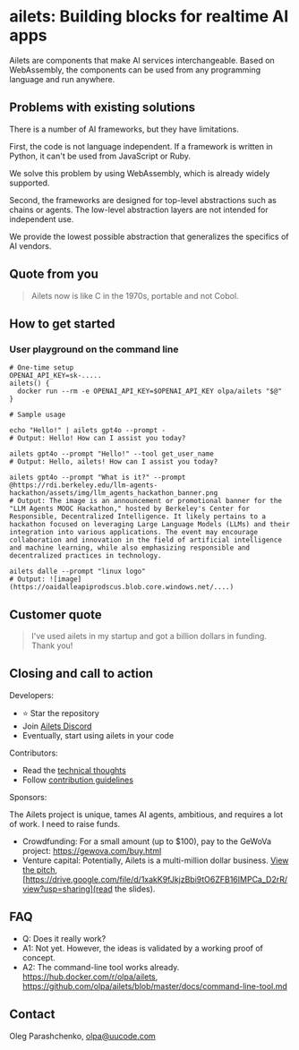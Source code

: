 # ailets: Building blocks for realtime AI apps

Ailets are components that make AI services interchangeable. Based on WebAssembly, the components can be used from any programming language and run anywhere.


## Problems with existing solutions

There is a number of AI frameworks, but they have limitations.

First, the code is not language independent. If a framework is written in Python, it can't be used from JavaScript or Ruby.

We solve this problem by using WebAssembly, which is already widely supported.

Second, the frameworks are designed for top-level abstractions such as chains or agents. The low-level abstraction layers are not intended for independent use.

We provide the lowest possible abstraction that generalizes the specifics of AI vendors.


## Quote from you

> Ailets now is like C in the 1970s, portable and not Cobol.


## How to get started

### User playground on the command line

```
# One-time setup
OPENAI_API_KEY=sk-.....
ailets() {
  docker run --rm -e OPENAI_API_KEY=$OPENAI_API_KEY olpa/ailets "$@"
}

# Sample usage

echo "Hello!" | ailets gpt4o --prompt -
# Output: Hello! How can I assist you today?

ailets gpt4o --prompt "Hello!" --tool get_user_name
# Output: Hello, ailets! How can I assist you today?

ailets gpt4o --prompt "What is it?" --prompt @https://rdi.berkeley.edu/llm-agents-hackathon/assets/img/llm_agents_hackathon_banner.png
# Output: The image is an announcement or promotional banner for the "LLM Agents MOOC Hackathon," hosted by Berkeley's Center for Responsible, Decentralized Intelligence. It likely pertains to a hackathon focused on leveraging Large Language Models (LLMs) and their integration into various applications. The event may encourage collaboration and innovation in the field of artificial intelligence and machine learning, while also emphasizing responsible and decentralized practices in technology.

ailets dalle --prompt "linux logo"
# Output: ![image](https://oaidalleapiprodscus.blob.core.windows.net/....)

```

## Customer quote

> I've used ailets in my startup and got a billion dollars in funding. Thank you!


## Closing and call to action

Developers:

- ⭐ Star the repository
- Join [Ailets Discord](https://discord.gg/HEBE3gv2)
- Eventually, start using ailets in your code

Contributors:

- Read the [technical thoughts](./docs/technical-thoughts.md)
- Follow [contribution guidelines](https://github.com/olpa/ailets/wiki/Contribution-guidelines-MOOC-hackathon)

Sponsors:

The Ailets project is unique, tames AI agents, ambitious, and requires a lot of work. I need to raise funds.

- Crowdfunding: For a small amount (up to $100), pay to the GeWoVa project: <https://gewova.com/buy.html>
- Venture capital: Potentially, Ailets is a multi-million dollar business. [View the pitch](https://youtu.be/0-YYUNn_EDU?si=GyaEbXYif8t3yjk6), [https://drive.google.com/file/d/1xakK9fJkjzBbi9tO6ZFB16IMPCa_D2rR/view?usp=sharing](read the slides).


## FAQ

* Q: Does it really work?
* A1: Not yet. However, the ideas is validated by a working proof of concept.
* A2: The command-line tool works already. https://hub.docker.com/r/olpa/ailets, https://github.com/olpa/ailets/blob/master/docs/command-line-tool.md


## Contact

Oleg Parashchenko, <olpa@uucode.com>
